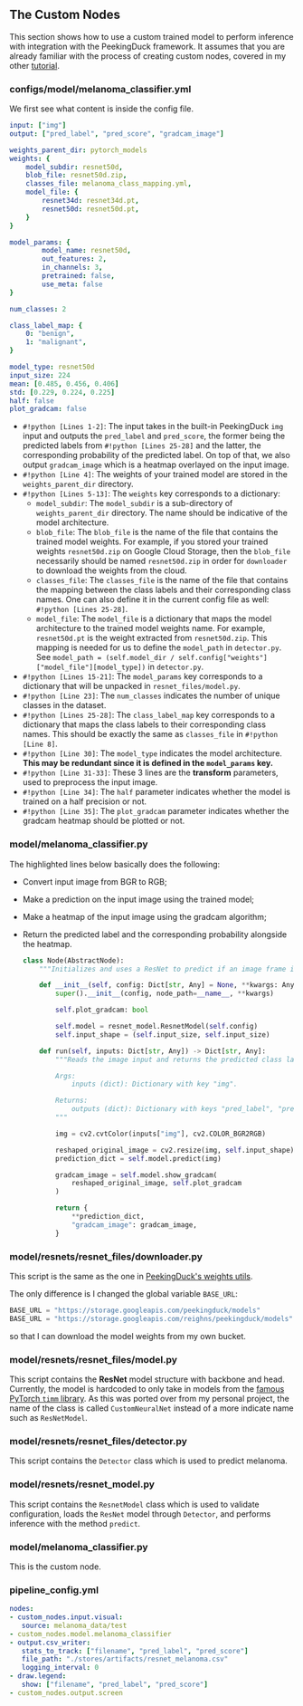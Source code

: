 ## The Custom Nodes

This section shows how to use a custom trained model to perform inference with integration with the PeekingDuck framework. It assumes that you are already familiar with the process of creating custom nodes, covered in my other [tutorial](./exercise_counter.md).


### configs/model/melanoma_classifier.yml

We first see what content is inside the config file.

```yaml title="melanoma_classifier.yml" linenums="1"
input: ["img"]
output: ["pred_label", "pred_score", "gradcam_image"]

weights_parent_dir: pytorch_models
weights: {
    model_subdir: resnet50d,
    blob_file: resnet50d.zip,
    classes_file: melanoma_class_mapping.yml,
    model_file: {
        resnet34d: resnet34d.pt,
        resnet50d: resnet50d.pt,
    }
}

model_params: {
        model_name: resnet50d,
        out_features: 2,
        in_channels: 3,
        pretrained: false,
        use_meta: false
}

num_classes: 2

class_label_map: {
    0: "benign",
    1: "malignant",
}

model_type: resnet50d
input_size: 224
mean: [0.485, 0.456, 0.406]
std: [0.229, 0.224, 0.225]
half: false
plot_gradcam: false
```

- `#!python [Lines 1-2]`: The input takes in the built-in PeekingDuck `img` input and outputs the `pred_label` and `pred_score`, the former being the predicted labels from `#!python [Lines 25-28]` and the latter, the corresponding probability of the predicted label. On top of that, we also output `gradcam_image` which is a heatmap overlayed on the input image.
- `#!python [Line 4]`: The weights of your trained model are stored in the `weights_parent_dir` directory.
- `#!python [Lines 5-13]`: The `weights` key corresponds to a dictionary:
    - `model_subdir`: The `model_subdir` is a sub-directory of `weights_parent_dir` directory. The name should be indicative of the model architecture.
    - `blob_file`: The `blob_file` is the name of the file that contains the trained model weights. For example, if you stored your trained weights `resnet50d.zip` on Google Cloud Storage, then the `blob_file` necessarily should be named `resnet50d.zip` in order for `downloader` to download the weights from the cloud.
    - `classes_file`: The `classes_file` is the name of the file that contains the mapping between the class labels and their corresponding class names. One can also define it in the current config file as well: `#!python [Lines 25-28]`.
    - `model_file`: The `model_file` is a dictionary that maps the model architecture to the trained model weights name. For example, `resnet50d.pt` is the weight extracted from `resnet50d.zip`. This mapping is needed for us to define the `model_path` in `detector.py`. See `model_path = (self.model_dir / self.config["weights"]["model_file"][model_type])` in `detector.py`.
- `#!python [Lines 15-21]`: The `model_params` key corresponds to a dictionary that will be unpacked in `resnet_files/model.py`.
- `#!python [Line 23]`: The `num_classes` indicates the number of unique classes in the dataset.
- `#!python [Lines 25-28]`: The `class_label_map` key corresponds to a dictionary that maps the class labels to their corresponding class names. This should be exactly the same as `classes_file` in `#!python [Line 8]`.
- `#!python [Line 30]`: The `model_type` indicates the model architecture. **This may be redundant since it is defined in the `model_params` key.**
- `#!python [Line 31-33]`: These 3 lines are the **transform** parameters, used to preprocess the input image. 
- `#!python [Line 34]`: The `half` parameter indicates whether the model is trained on a half precision or not.
- `#!python [Line 35]`: The `plot_gradcam` parameter indicates whether the gradcam heatmap should be plotted or not.


### model/melanoma_classifier.py

The highlighted lines below basically does the following:

- Convert input image from BGR to RGB;
- Make a prediction on the input image using the trained model;
- Make a heatmap of the input image using the gradcam algorithm;
- Return the predicted label and the corresponding probability alongside the heatmap.

    ```python title="model.melanoma_classifier.py" linenums="1" hl_lines="22 24-25 27-29 31-34"
    class Node(AbstractNode):
        """Initializes and uses a ResNet to predict if an image frame is a melanoma or not."""

        def __init__(self, config: Dict[str, Any] = None, **kwargs: Any) -> None:
            super().__init__(config, node_path=__name__, **kwargs)

            self.plot_gradcam: bool

            self.model = resnet_model.ResnetModel(self.config)
            self.input_shape = (self.input_size, self.input_size)

        def run(self, inputs: Dict[str, Any]) -> Dict[str, Any]:
            """Reads the image input and returns the predicted class label and probability.

            Args:
                inputs (dict): Dictionary with key "img".

            Returns:
                outputs (dict): Dictionary with keys "pred_label", "pred_score" and "gradcam_image".
            """

            img = cv2.cvtColor(inputs["img"], cv2.COLOR_BGR2RGB)

            reshaped_original_image = cv2.resize(img, self.input_shape)
            prediction_dict = self.model.predict(img)

            gradcam_image = self.model.show_gradcam(
                reshaped_original_image, self.plot_gradcam
            )

            return {
                **prediction_dict,
                "gradcam_image": gradcam_image,
            }
    ```

### model/resnets/resnet_files/downloader.py

This script is the same as the one in [PeekingDuck's weights utils](https://github.com/aimakerspace/PeekingDuck/blob/dev/peekingduck/weights_utils/downloader.py). 

The only difference is I changed the global variable `BASE_URL`:

```python title="Original vs New"
BASE_URL = "https://storage.googleapis.com/peekingduck/models"          # Original
BASE_URL = "https://storage.googleapis.com/reighns/peekingduck/models"  # New
```

so that I can download the model weights from my own bucket.

### model/resnets/resnet_files/model.py

This script contains the **ResNet** model structure with backbone and head. Currently, the model is hardcoded to only take in models from the  [famous PyTorch `timm` library](https://github.com/rwightman/pytorch-image-models). As this was ported over from my personal project, the name of the class is called `CustomNeuralNet` instead of a more indicate name such as `ResNetModel`.

### model/resnets/resnet_files/detector.py

This script contains the `Detector` class which is used to predict melanoma. 

### model/resnets/resnet_model.py

This script contains the `ResnetModel` class which is used to validate configuration, loads the `ResNet` model through `Detector`, and performs inference with the method `predict`.

### model/melanoma_classifier.py

This is the custom node.



### pipeline_config.yml

```yaml title="pipeline_config.yml" linenums="1"
nodes:
- custom_nodes.input.visual:
   source: melanoma_data/test
- custom_nodes.model.melanoma_classifier
- output.csv_writer:
   stats_to_track: ["filename", "pred_label", "pred_score"]
   file_path: "./stores/artifacts/resnet_melanoma.csv"
   logging_interval: 0
- draw.legend:
   show: ["filename", "pred_label", "pred_score"]
- custom_nodes.output.screen
```